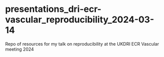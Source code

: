 # presentations_dri-ecr-vascular_reproducibility_2024-03-14
Repo of resources for my talk on reproducibility at the UKDRI ECR Vascular meeting 2024
